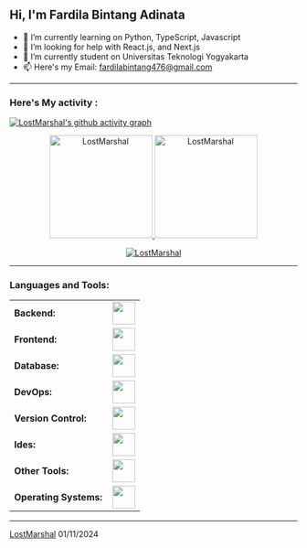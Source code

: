 ## Hi, I'm Fardila Bintang Adinata

- 🌱 I’m currently learning on Python, TypeScript, Javascript
- 🤔 I’m looking for help with React.js, and Next.js
- 🏫 I’m currently student on Universitas Teknologi Yogyakarta
- 📫 Here's my Email: fardilabintang476@gmail.com

------
<h3 align="left">Here's My activity : </h3>


[![LostMarshal's github activity graph](https://github-readme-activity-graph.vercel.app/graph?username=LostMarshal&bg_color=100f0f&color=4c5e9e&line=4c569e&point=403e41&area=true&hide_border=true)](https://github.com/ashutosh00710/github-readme-activity-graph)

<div align="center">
  <a href="https://github.com/LostMarshal">
    <img height="180em" src="https://github-readme-stats.vercel.app/api/top-langs?username=LostMarshal&show_icons=true&locale=en&layout=compact&theme=tokyonight" alt="LostMarshal"/>
    <img height="180em" src="https://github-readme-stats.vercel.app/api?username=LostMarshal&show_icons=true&locale=en&layout=compact&theme=tokyonight" alt="LostMarshal"/>
  </a>
</div>
<p align="center">
  <a href="https://github.com/LostMarshal">
    <img src="https://github-readme-streak-stats.herokuapp.com/?user=LostMarshal&&theme=tokyonight" alt="LostMarshal" />
  </a>
</p>

------
<h3 align="left">Languages and Tools:</h3>
<table>
    <tr>
        <td style="font-weight: bold; padding-right: 10px; vertical-align: center; border: none;">Backend:</td>
        <td><img height="40" src="https://skillicons.dev/icons?i=php,firebase,java,python,nodejs,flask,nginx"/></td>
    </tr>
    <tr>
        <td style="font-weight: bold; padding-right: 10px; vertical-align: center;">Frontend:</td>
        <td><img height="40" src="https://skillicons.dev/icons?i=angular,react,bootstrap,html,css,sass,js,ts,figma"/></td>
    </tr>
    <tr>
        <td style="font-weight: bold; padding-right: 10px; vertical-align: center; border: none;">Database:</td>
        <td><img height="40" src="https://skillicons.dev/icons?i=mysql,postgresql"/></td>
    </tr>
    <tr>
        <td style="font-weight: bold; padding-right: 10px; vertical-align: center; border: none;">DevOps:</td>
        <td><img height="40" src="https://skillicons.dev/icons?i=docker"/></td>
    </tr>
    <tr>
        <td style="font-weight: bold; padding-right: 10px; vertical-align: center; border: none;">Version Control:</td>
        <td><img height="40" src="https://skillicons.dev/icons?i=git,github,gitlab"/></td>
    </tr>
    <tr>
        <td style="font-weight: bold; padding-right: 10px; vertical-align: center; border: none;">Ides:</td>
        <td><img height="40" src="https://skillicons.dev/icons?i=vscode,visualstudio,sublime"/></td>
    </tr>
    <tr>
        <td style="font-weight: bold; padding-right: 10px; vertical-align: center; border: none;">Other Tools:</td>
        <td><img height="40" src="https://skillicons.dev/icons?i=pr,ps"/></td>
    </tr>
    <tr>
        <td style="font-weight: bold; padding-right: 10px; vertical-align: center; border: none;">Operating Systems:</td>
        <td><img height="40" src="https://skillicons.dev/icons?i=windows"/></td>
    </tr>
</table>

------
[LostMarshal](https://github.com/LostMarshal)
01/11/2024
